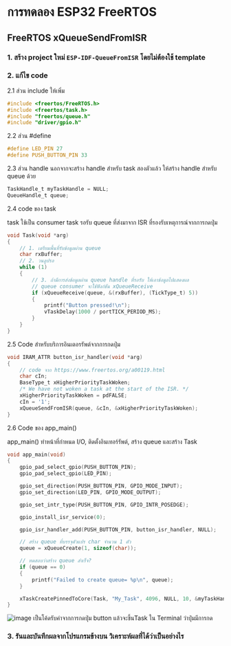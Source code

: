 # การทดลอง ESP32 FreeRTOS 
##  FreeRTOS xQueueSendFromISR


### 1. สร้าง project ใหม่ `ESP-IDF-QueueFromISR` โดยไม่ต้องใช้ template

### 2. แก้ไข code

2.1 ส่วน include ให้เพิ่ม

```c
#include <freertos/FreeRTOS.h>
#include <freertos/task.h>
#include "freertos/queue.h"
#include "driver/gpio.h"
```

2.2 ส่วน #define 

```c
#define LED_PIN 27
#define PUSH_BUTTON_PIN 33
```

2.3 ส่วน handle นอกจากจะสร้าง handle สำหรับ task สองตัวแล้ว ให้สร้าง handle สำหรับ queue ด้วย

```c
TaskHandle_t myTaskHandle = NULL;
QueueHandle_t queue;
```

2.4  code ของ task 

task  ใช้เป็น consumer task  รอรับ queue ที่ส่งมาจาก ISR ที่รองรับเหตุการณ์จากการกดปุ่ม

```c
void Task(void *arg)
{
	// 1. เตรียมพื้นที่รับข้อมูลผ่าน queue
	char rxBuffer;
	// 2. วนลูปรอ
	while (1)
	{
		// 3. ถ้ามีการส่งข้อมูลผ่าน queue handle ที่รอรับ ให้เอาข้อมูลไปแสดงผล
		// queue consumer จะใช้ฟังก์ชัน xQueueReceive
		if (xQueueReceive(queue, &(rxBuffer), (TickType_t) 5))
		{
			printf("Button pressed!\n");
			vTaskDelay(1000 / portTICK_PERIOD_MS);
		}
	}
}
```

2.5 Code สำหรับบริการอินเตอรรัพต์จากการกดปุ่ม

```c
void IRAM_ATTR button_isr_handler(void *arg)
{
	// code จาก https://www.freertos.org/a00119.html
	char cIn;
	BaseType_t xHigherPriorityTaskWoken;
	/* We have not woken a task at the start of the ISR. */
	xHigherPriorityTaskWoken = pdFALSE;
	cIn = '1';
	xQueueSendFromISR(queue, &cIn, &xHigherPriorityTaskWoken);
}
```

2.6 Code ของ app_main()

app_main() ทำหน้าที่กำหนด I/O, ติดตั้งอินเทอร์รัพต์, สร้าง queue และสร้าง Task


```c
void app_main(void)
{
	gpio_pad_select_gpio(PUSH_BUTTON_PIN);
	gpio_pad_select_gpio(LED_PIN);

	gpio_set_direction(PUSH_BUTTON_PIN, GPIO_MODE_INPUT);
	gpio_set_direction(LED_PIN, GPIO_MODE_OUTPUT);

	gpio_set_intr_type(PUSH_BUTTON_PIN, GPIO_INTR_POSEDGE);

	gpio_install_isr_service(0);

	gpio_isr_handler_add(PUSH_BUTTON_PIN, button_isr_handler, NULL);

	// สร้าง queue ที่บรรจุตัวแปร char จำนวน 1 ตัว
	queue = xQueueCreate(1, sizeof(char));

	// ทดสอบว่าสร้าง queue สำเร็จ?
	if (queue == 0)
	{
		printf("Failed to create queue= %p\n", queue);
	}

	xTaskCreatePinnedToCore(Task, "My_Task", 4096, NULL, 10, &myTaskHandle, 1);
}

```
![image](https://github.com/user-attachments/assets/cebc0c87-e056-4662-86ba-8e8c49a5c606)
เป็นโค้ดรับค่าจากการกดปุ่ม button แล้วจะขึ้นTask ใน Terminal ว่าปุ่มมีการกด
### 3. รันและบันทึกผลจากโปรแกรมข้างบน วิเคราะห์ผลที่ได้ว่าเป็นอย่างไร

 
